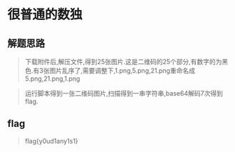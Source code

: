 # 很普通的数独

## 解题思路

> 下载附件后,解压文件,得到25张图片.这是二维码的25个部分,有数字的为黑色.有3张图片乱序了,需要调整下,1.png,5.png,21.png重命名成5.png,21.png,1.png

> 运行脚本得到一张二维码图片,扫描得到一串字符串,base64解码7次得到flag.

## flag

> flag{y0ud1any1s1}
